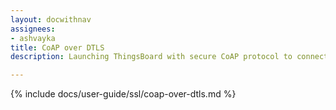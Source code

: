 ```yaml
---
layout: docwithnav
assignees:
- ashvayka
title: CoAP over DTLS
description: Launching ThingsBoard with secure CoAP protocol to connect your IoT devices and projects.

---
```


{% include docs/user-guide/ssl/coap-over-dtls.md %}